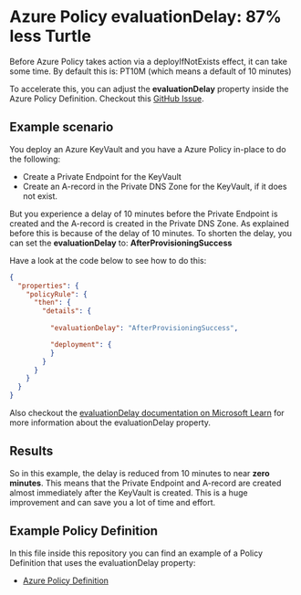 # Azure Policy evaluationDelay: 87% less Turtle

Before Azure Policy takes action via a deployIfNotExists effect, it can take some time. By default this is: PT10M (which means a default of 10 minutes)

To accelerate this, you can adjust the **evaluationDelay** property inside the Azure Policy Definition. Checkout this [GitHub Issue](https://github.com/Azure/azure-policy/issues/1050).

## Example scenario

You deploy an Azure KeyVault and you have a Azure Policy in-place to do the following:

- Create a Private Endpoint for the KeyVault
- Create an A-record in the Private DNS Zone for the KeyVault, if it does not exist.

But you experience a delay of 10 minutes before the Private Endpoint is created and the A-record is created in the Private DNS Zone. As explained before this is because of the delay of 10 minutes. To shorten the delay, you can set the **evaluationDelay** to: **AfterProvisioningSuccess**

Have a look at the code below to see how to do this:

```json
{
  "properties": {
    "policyRule": {
      "then": {
        "details": {
          
          "evaluationDelay": "AfterProvisioningSuccess",

          "deployment": {
          }
        }
      }
    }
  }
}
```

Also checkout the [evaluationDelay documentation on Microsoft Learn](https://learn.microsoft.com/en-us/azure/governance/policy/concepts/effect-deploy-if-not-exists#deployifnotexists-properties) for more information about the evaluationDelay property.

## Results

So in this example, the delay is reduced from 10 minutes to near **zero minutes**. This means that the Private Endpoint and A-record are created almost immediately after the KeyVault is created. This is a huge improvement and can save you a lot of time and effort.

## Example Policy Definition

In this file inside this repository you can find an example of a Policy Definition that uses the evaluationDelay property:

- [Azure Policy Definition](../src/policies/evaluationDelay.json)
